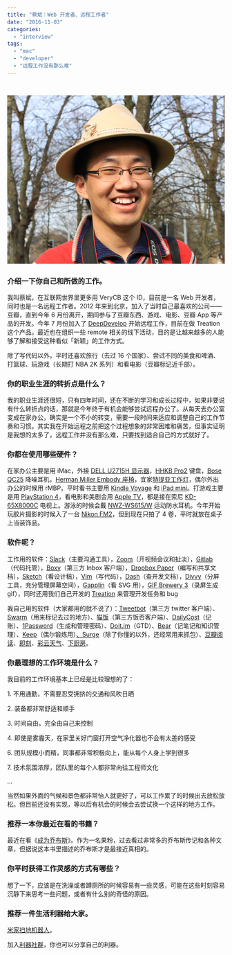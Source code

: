 ```yaml
---
title: "蔡斌｜Web 开发者、远程工作者"
date: "2016-11-03"
categories: 
  - "interview"
tags: 
  - "mac"
  - "developer"
  - "远程工作没有那么难"
---
```


###  ![untitled](/images/41026.png)

### 介绍一下你自己和所做的工作。

我叫蔡斌，在互联网世界里更多用 VeryCB 这个 ID，目前是一名 Web 开发者，同时也是一名远程工作者。2012 年来到北京，加入了当时自己最喜欢的公司——豆瓣，直到今年 6 月份离开，期间参与了豆瓣东西、游戏、电影、豆瓣 App 等产品的开发。今年 7 月份加入了 [DeepDevelop](https://deepdevelop.com/) 开始远程工作，目前在做 Treation 这个产品。最近也在组织一些 remote 相关的线下活动，目的是让越来越多的人能够了解和接受这种看似「新颖」的工作方式。

除了写代码以外，平时还喜欢旅行（去过 16 个国家）、尝试不同的美食和啤酒、打篮球、玩游戏（长期打 NBA 2K 系列）和看电影（豆瓣标记近千部）。

### 你的职业生涯的转折点是什么？

我的职业生涯还很短，只有四年时间，还在不断的学习和成长过程中，如果非要说有什么转折点的话，那就是今年终于有机会能够尝试远程办公了。从每天去办公室变成在家办公，确实是一个不小的转变，需要一段时间来适应和调整自己的工作节奏和习惯。其实我在开始远程之前把这个过程想象的非常困难和痛苦，但事实证明是我想的太多了，远程工作并没有那么难，只要找到适合自己的方式就好了。

### 你都在使用哪些硬件？

在家办公主要是用 iMac，外接 [DELL U2715H 显示器](https://item.jd.com/1268459.html)，[HHKB Pro2](https://knewone.com/things/hhkb-pro-2) 键盘，[Bose QC25](https://www.bose.com/en_us/products/headphones/over_ear_headphones/quietcomfort-25-acoustic-noise-cancelling-headphones-apple-devices.html) 降噪耳机，[Herman Miller Embody 座椅](https://www.hermanmiller.cn/products/seating/performance-work-chairs/embody-chairs.html)，宜家[特提亚工作灯](https://www.ikea.com/cn/zh/catalog/products/90020386/)，偶尔外出办公的时候用 rMBP。平时看书主要用 [Kindle Voyage](https://www.amazon.cn/kindle-store/dp/B00IOY4MNK) 和 [iPad mini](https://www.apple.com/cn/ipad-mini-4/)。打游戏主要是用 [PlayStation 4](https://www.amazon.com/Sony-PlayStation-4-500GB-Console/dp/B00BGA9WK2)，看电影和美剧会用 [Apple TV](https://www.apple.com/tv/)，都是接在索尼 [KD-65X8000C](https://item.jd.com/1805242.html) 电视上。游泳的时候会戴 [NWZ-WS615/W](https://item.jd.com/1269363.html) 运动防水耳机。今年开始玩胶片摄影的时候入了一台 [Nikon FM2](https://www.amazon.com/Nikon-FM-Black-Camera-Body/dp/B001N9IXM4)，但到现在只拍了 4 卷，平时就放在桌子上当装饰品。

### 软件呢？

工作用的软件：[Slack](https://slack.com/)（主要沟通工具），[Zoom](https://zoom.us/)（开视频会议和扯淡），[Gitlab](https://about.gitlab.com/)（代码托管），[Boxy](https://www.boxyapp.co/)（第三方 Inbox 客户端），[Dropbox Paper](https://www.dropbox.com)（编写和共享文档），[Sketch](https://www.sketchapp.com/)（看设计稿），[Vim](https://www.vim.org/)（写代码），[Dash](https://kapeli.com/dash)（查开发文档），[Divvy](https://itunes.apple.com/us/app/divvy-window-manager/id413857545?mt=12)（分屏工具，充分管理屏幕空间），[Gapplin](https://itunes.apple.com/cn/app/gapplin/id768053424?mt=12)（看 SVG 用），[GIF Brewery 3](https://itunes.apple.com/cn/app/gif-brewery-3-video-to-gif/id1081413713?mt=12)（录屏生成 gif），同时还用我们自己开发的 [Treation](https://yizaoyiwan.com/discussions/645) 来管理开发任务和 bug

我自己用的软件（大家都用的就不说了）：[Tweetbot](https://tapbots.com/tweetbot/)（第三方 twitter 客户端）、[Swarm](https://itunes.apple.com/cn/app/swarm-by-foursquare/id870161082?mt=8)（用来标记去过的地方）、[猫饭](https://itunes.apple.com/cn/app/mao-fan/id1071730189?mt=8)（第三方饭否客户端）、[DailyCost](https://itunes.apple.com/cn/app/dailycost-li-cai-ri-ji/id566587079?mt=8)（记账）、[1Password](https://1password.com/)（生成和管理密码）、[Doit.im](https://doit.im/cn/)（GTD）、[Bear](https://www.bear-writer.com/)（记笔记和知识管理）、[Keep](https://www.gotokeep.com/)（偶尔锻炼用）[、Surge](https://itunes.apple.com/cn/app/surge-web-developer-tool-proxy/id1040100637?mt=8)（除了你懂的以外，还经常用来抓包）、[豆瓣阅读](https://read.douban.com/)、[即刻](https://www.ruguoapp.com/)、[彩云天气](https://caiyunapp.com/)、[下厨房](https://www.xiachufang.com/)。

### 你最理想的工作环境是什么？

我目前的工作环境基本上已经是比较理想的了：

1\. 不用通勤，不需要忍受拥挤的交通和风吹日晒

2\. 装备都非常舒适和顺手

3\. 时间自由，完全由自己来控制

4\. 即使是雾霾天，在家里关好门窗打开空气净化器也不会有太差的感受

6\. 团队规模小而精，同事都非常积极向上，能从每个人身上学到很多

7\. 技术氛围浓厚，团队里的每个人都非常向往工程师文化

...

当然如果外面的气候和景色都非常怡人就更好了，可以工作累了的时候出去放松放松。但目前还没有实现，等以后有机会的时候会去尝试换一个这样的地方工作。

### 推荐一本你最近在看的书籍？

最近在看《[成为乔布斯](https://book.douban.com/subject/26849305/)》。作为一名果粉，过去看过非常多的乔布斯传记和各种文章，但据说这本书里描述的乔布斯才是最接近真相的。

### 你平时获得工作灵感的方式有哪些？

想了一下，应该是在洗澡或者蹲厕所的时候容易有一些灵感，可能在这些时刻容易沉静下来思考一些问题，或者有什么别的奇怪的原因。

### 推荐一件生活利器给大家。

[米家扫地机器人](https://www.mi.com/roomrobot/)。

加入[利器社群](https://liqi.io/community/)，你也可以分享自己的利器。

